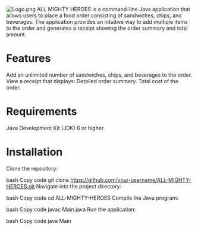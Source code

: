 ![Logo.png](../../../../Desktop/Logo.png)
ALL MIGHTY HEROES is a command-line Java application that allows users 
to place a food order consisting of sandwiches, chips, and beverages. 
The application provides an intuitive way to add multiple items to the
order and generates a receipt showing the order summary and total amount.

# Features
Add an unlimited number of sandwiches, chips, and beverages to the order.
View a receipt that displays:
Detailed order summary.
Total cost of the order.

# Requirements
Java Development Kit (JDK) 8 or higher.

# Installation

Clone the repository:

bash
Copy code
git clone https://github.com/your-username/ALL-MIGHTY-HEROES.git
Navigate into the project directory:

bash
Copy code
cd ALL-MIGHTY-HEROES
Compile the Java program:

bash
Copy code
javac Main.java
Run the application:

bash
Copy code
java Main